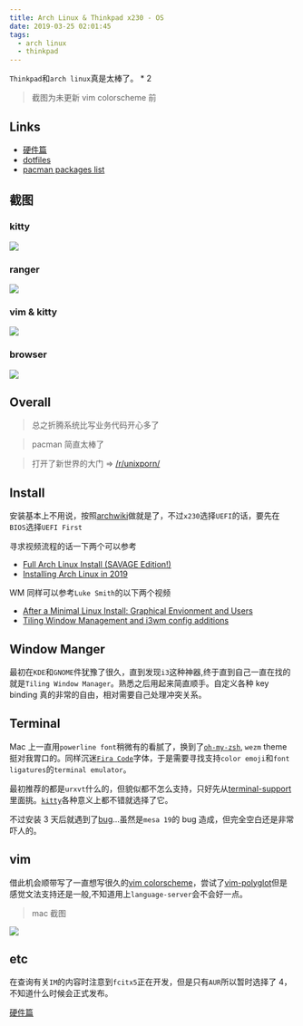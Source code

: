```yaml
---
title: Arch Linux & Thinkpad x230 - OS
date: 2019-03-25 02:01:45
tags:
  - arch linux
  - thinkpad
---
```


`Thinkpad`和`arch linux`真是太棒了。 \* 2

> 截图为未更新 vim colorscheme 前

## Links

- [硬件篇](/articles/arch-linux-with-thinkpad-x230-hardware)
- [dotfiles](https://github.com/yue4u/dotfiles)
- [pacman packages list](https://gist.github.com/yue4u/cf0075f21555d08e3fc25ceb1502510a)

## 截图

### kitty

![](./6f94ba.png)

### ranger

![](./e10fc6.png)

### vim & kitty

![](./a660fc.png)

### browser

![](./7bd04f.png)

## Overall

> 总之折腾系统比写业务代码开心多了

> pacman 简直太棒了

> 打开了新世界的大门 => [/r/unixporn/](https://www.reddit.com/r/unixporn)

## Install

安装基本上不用说，按照[archwiki](https://wiki.archlinux.org/index.php/installation_guide)做就是了，不过`x230`选择`UEFI`的话，要先在`BIOS`选择`UEFI First`

寻求视频流程的话一下两个可以参考

- [Full Arch Linux Install (SAVAGE Edition!)](https://youtu.be/4PBqpX0_UOc)
- [Installing Arch Linux in 2019](https://youtu.be/NchV5UphQeQ)

WM 同样可以参考`Luke Smith`的以下两个视频

- [After a Minimal Linux Install: Graphical Envionment and Users](https://youtu.be/nSHOb8YU9Gw)
- [Tiling Window Management and i3wm config additions](https://youtu.be/GKviflL9XeI)

## Window Manger

最初在`KDE`和`GNOME`件犹豫了很久，直到发现`i3`这种神器,终于直到自己一直在找的就是`Tiling Window Manager`。熟悉之后用起来简直顺手。自定义各种 key binding 真的非常的自由，相对需要自己处理冲突关系。

## Terminal

Mac 上一直用`powerline font`稍微有的看腻了，换到了[`oh-my-zsh`](https://github.com/robbyrussell/oh-my-zsh), `wezm` theme 挺对我胃口的。同样沉迷[`Fira Code`](https://github.com/tonsky/FiraCode)字体，于是需要寻找支持`color emoji`和`font ligatures`的`terminal emulator`。

最初推荐的都是`urxvt`什么的，但貌似都不怎么支持，只好先从[terminal-support](https://github.com/tonsky/FiraCode#terminal-support)里面挑。[`kitty`](https://github.com/kovidgoyal/kitty/)各种意义上都不错就选择了它。

不过安装 3 天后就遇到了[bug](https://github.com/kovidgoyal/kitty/issues/1484)...虽然是`mesa 19`的 bug 造成，但完全空白还是非常吓人的。

## vim

借此机会顺带写了一直想写很久的[vim colorscheme](https://github.com/yue4u/curiosity)，尝试了[vim-polyglot](https://github.com/sheerun/vim-polyglot)但是感觉文法支持还是一般,不知道用上`language-server`会不会好一点。

> mac 截图

![](./2fc71e.png)

## etc

在查询有关`IM`的内容时注意到`fcitx5`正在开发，但是只有`AUR`所以暂时选择了 4，不知道什么时候会正式发布。

[硬件篇](/articles/arch-linux-with-thinkpad-x230-hardware)
